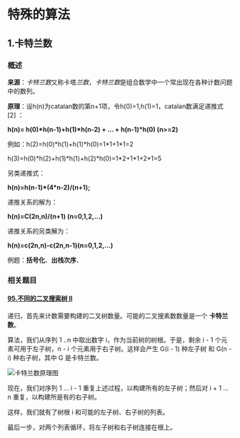 # 特殊的算法

## 1.卡特兰数

### 概述

**来源**：*卡特兰数*又称卡塔*兰数*，*卡特兰数*是组合数学中一个常出现在各种计数问题中的数列。

**原理**：设h(n)为catalan数的第n+1项，令h(0)=1,h(1)=1，catalan数满足递推式 [2] ：

**h(n)= h(0)\*h(n-1)+h(1)\*h(n-2) + ... + h(n-1)\*h(0) (n>=2)**

例如：h(2)=h(0)\*h(1)+h(1)*h(0)=1\*1+1\*1=2

h(3)=h(0)\*h(2)+h(1)\*h(1)+h(2)\*h(0)=1\*2+1\*1+2\*1=5

另类递推式：

**h(n)=h(n-1)\*(4\*n-2)/(n+1);**

递推关系的解为：

**h(n)=C(2n,n)/(n+1) (n=0,1,2,...)**

递推关系的另类解为：

**h(n)=c(2n,n)-c(2n,n-1)(n=0,1,2,...)**

例题：**括号化**、**出栈次序**、

### 相关题目

#### [95.不同的二叉搜索树 II](./95.不同的二叉搜索树-ii.cpp)

递归，首先来计数需要构建的二叉树数量。可能的二叉搜素数数量是一个 **卡特兰数**。

算法，我们从序列 1 ..n 中取出数字 i，作为当前树的树根。于是，剩余 i - 1 个元素可用于左子树，n - i 个元素用于右子树。这样会产生 G(i - 1) 种左子树 和 G(n - i) 种右子树，其中 G 是卡特兰数。

![卡特兰数原理图](https://pic.leetcode-cn.com/f709dff506c20ac970d4cd7ace0436aafca7828c67b510cdbaaa60d54f5479b3-image.png)

现在，我们对序列 1 ... i - 1 重复上述过程，以构建所有的左子树；然后对 i + 1 ... n 重复，以构建所是有的右子树。

这样，我们就有了树根 i 和可能的左子树、右子树的列表。

最后一步，对两个列表循环，将左子树和右子树连接在根上。

